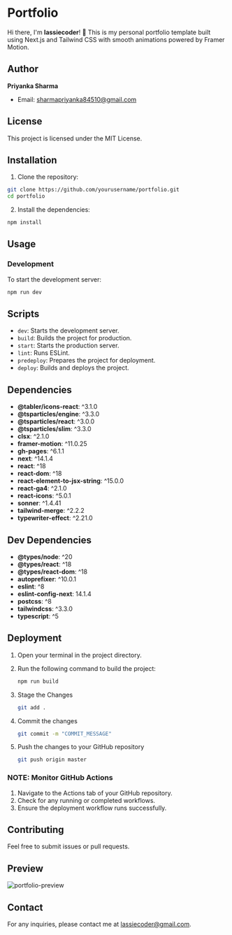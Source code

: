 # Portfolio

Hi there, I'm **lassiecoder**! 👋
This is my personal portfolio template built using Next.js and Tailwind CSS with smooth animations powered by Framer Motion.

## Author

**Priyanka Sharma**

- Email: sharmapriyanka84510@gmail.com

## License

This project is licensed under the MIT License.

## Installation

1. Clone the repository:

```bash
git clone https://github.com/yourusername/portfolio.git
cd portfolio
```

2. Install the dependencies:

```bash
npm install
```

## Usage

### Development

To start the development server:

```bash
npm run dev
```

## Scripts

- `dev`: Starts the development server.
- `build`: Builds the project for production.
- `start`: Starts the production server.
- `lint`: Runs ESLint.
- `predeploy`: Prepares the project for deployment.
- `deploy`: Builds and deploys the project.

## Dependencies

- **@tabler/icons-react**: ^3.1.0
- **@tsparticles/engine**: ^3.3.0
- **@tsparticles/react**: ^3.0.0
- **@tsparticles/slim**: ^3.3.0
- **clsx**: ^2.1.0
- **framer-motion**: ^11.0.25
- **gh-pages**: ^6.1.1
- **next**: ^14.1.4
- **react**: ^18
- **react-dom**: ^18
- **react-element-to-jsx-string**: ^15.0.0
- **react-ga4**: ^2.1.0
- **react-icons**: ^5.0.1
- **sonner**: ^1.4.41
- **tailwind-merge**: ^2.2.2
- **typewriter-effect**: ^2.21.0

## Dev Dependencies

- **@types/node**: ^20
- **@types/react**: ^18
- **@types/react-dom**: ^18
- **autoprefixer**: ^10.0.1
- **eslint**: ^8
- **eslint-config-next**: 14.1.4
- **postcss**: ^8
- **tailwindcss**: ^3.3.0
- **typescript**: ^5

## Deployment

1. Open your terminal in the project directory.

2. Run the following command to build the project:

   ```bash
   npm run build
   ```

3. Stage the Changes

   ```bash
   git add .
   ```

4. Commit the changes

   ```bash
   git commit -m "COMMIT_MESSAGE"
   ```

5. Push the changes to your GitHub repository

   ```bash
   git push origin master
   ```

### NOTE: Monitor GitHub Actions

1. Navigate to the Actions tab of your GitHub repository.
2. Check for any running or completed workflows.
3. Ensure the deployment workflow runs successfully.

## Contributing

Feel free to submit issues or pull requests.

## Preview

![portfolio-preview](https://github.com/lassiecoder/portfolio/assets/17312616/0d9c65b3-d9c4-4ead-9458-c9ab85f006d0)

## Contact

For any inquiries, please contact me at lassiecoder@gmail.com.
